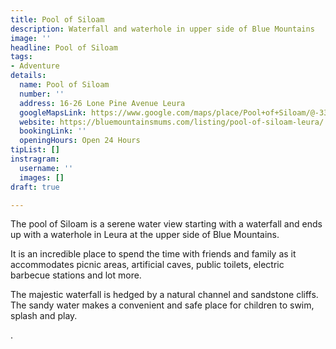 ```yaml
---
title: Pool of Siloam
description: Waterfall and waterhole in upper side of Blue Mountains
image: ''
headline: Pool of Siloam
tags:
- Adventure
details:
  name: Pool of Siloam
  number: ''
  address: 16-26 Lone Pine Avenue Leura
  googleMapsLink: https://www.google.com/maps/place/Pool+of+Siloam/@-33.7246981,150.3340822,17z/data=!4m9!1m2!2m1!1spool+of+siloam+nsw!3m5!1s0x6b126ee9d4749e5b:0xe7ecdf199078c0c7!8m2!3d-33.7241322!4d150.3353323!15sChJwb29sIG9mIHNpbG9hbSBuc3eSAQtzY2VuaWNfc3BvdA
  website: https://bluemountainsmums.com/listing/pool-of-siloam-leura/
  bookingLink: ''
  openingHours: Open 24 Hours
tipList: []
instragram:
  username: ''
  images: []
draft: true

---
```

The pool of Siloam is a serene water view starting with a waterfall and ends up with a waterhole in Leura at the upper side of Blue Mountains.

It is an incredible place to spend the time with friends and family as it accommodates picnic areas, artificial caves, public toilets, electric barbecue stations and lot more.

The majestic waterfall is hedged by a natural channel and sandstone cliffs. The sandy water makes a convenient and safe place for children to swim, splash and play.

.